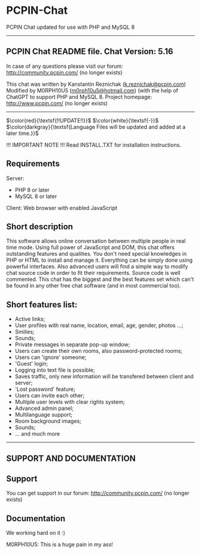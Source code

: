 # PCPIN-Chat
PCPIN Chat updated for use with PHP and MySQL 8

-------------------------------------------------------------------------
PCPIN Chat README file.
Chat Version: 5.16
-------------------------------------------------------------------------
In case of any questions please visit our forum:
http://community.pcpin.com/ (no longer exists)

This chat was written by Kanstantin Reznichak (k.reznichak@pcpin.com)
Modified by M0RPH10U5 (m0rph10u5@hotmail.com) (with the help of ChatGPT
to support PHP and MySQL 8.
Project homepage: http://www.pcpin.com/ (no longer exists)

-------------------------------------------------------------------------

$\color{red}{\textsf{!!UPDATE!!}}$ $\color{white}{\textsf{-}}$ $\color{darkgray}{\textsf{Language Files will be updated and added at a later time.}}$

!!! IMPORTANT NOTE !!!
Read INSTALL.TXT for installation instructions.


Requirements
------------

Server:
- PHP 8 or later
- MySQL 8 or later

Client:
Web browser with enabled JavaScript




Short description
-----------------

This software allows online conversation between multiple people in
real time mode. Using full power of JavaScript and DOM, this chat
offers outstanding features and qualities. You don't need special
knowledges in PHP or HTML to install and manage it. Everything can be
simply done using powerful interfaces. Also advanced users will find
a simple way to modify chat source code in order to fit their requirements.
Source code is well commented. This chat has the biggest and the best
features set which can't be found in any other free chat software
(and in most commercial too).


Short features list:
--------------------

- Active links;
- User profiles with real name, location, email, age, gender, photos ...;
- Smilies;
- Sounds;
- Private messages in separate pop-up window;
- Users can create their own rooms, also password-protected rooms;
- Users can 'ignore' someone;
- 'Guest' login;
- Logging into text file is possible;
- Saves traffic, only new information will be transfered between client
  and server;
- 'Lost password' feature;
- Users can invite each other;
- Multiple user levels with clear rights system;
- Advanced admin panel;
- Multilanguage support;
- Room background images;
- Sounds;
- ... and much more



-------------------------------------------------------------------------

SUPPORT AND DOCUMENTATION
-------------------------------------------------------------------------

Support
----------------

You can get support in our forum:
http://community.pcpin.com/ (no longer exists)



Documentation
----------------

We working hard on it :)

M0RPH10U5: This is a huge pain in my ass!
